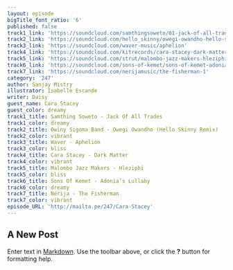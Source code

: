 ```yaml
---
layout: episode
bigTitle_font_ratio: '6'
published: false
track1_link: 'https://soundcloud.com/samthingsoweto/01-jack-of-all-trades'
track2_link: 'https://soundcloud.com/hello_skinny/owegi-owandho-hello-skinny'
track3_link: 'https://soundcloud.com/waver-music/aphelion'
track4_link: 'https://soundcloud.com/kitrecords/cara-stacey-dark-matter-kr13'
track5_link: 'https://soundcloud.com/strut/malombo-jazz-makers-hleziphi'
track6_link: 'https://soundcloud.com/sons-of-kemet/sons-of-kemet-adonias-lullaby'
track7_link: 'https://soundcloud.com/nerijamusic/the-fisherman-1'
category: '247'
author: Sanjay Mistry
illustrator: Isabelle Escande
writer: Daisy
guest_name: Cara Stacey
guest_color: dreamy
track1_title: Samthing Soweto - Jack Of All Trades
track1_color: dreamy
track2_title: Owiny Sigoma Band - Owegi Owandho (Hello Skinny Remix)
track2_color: vibrant
track3_title: Waver - Aphelion
track3_color: bliss
track4_title: Cara Stacey - Dark Matter
track4_color: vibrant
track5_title: Malombo Jazz Makers - Hleziphi
track5_color: bliss
track6_title: Sons Of Kemet - Adonia’s Lullaby
track6_color: dreamy
track7_title: Nérija - The Fisherman
track7_color: vibrant
episode_URL: 'http://mailta.pe/247/Cara-Stacey'
---
```

## A New Post

Enter text in [Markdown](http://daringfireball.net/projects/markdown/). Use the toolbar above, or click the **?** button for formatting help.
